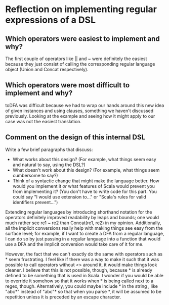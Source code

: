 # Reflection on implementing regular expressions of a DSL

## Which operators were easiest to implement and why?
The first couple of operators like || and ~ were definitely the easiest because they just consist of calling the corresponding regular language object (Union and Concat respectively). 

## Which operators were most difficult to implement and why?
toDFA was difficult because we had to wrap our hands around this new idea of given instances and using clauses, something we haven't discussed previously. Looking at the example and seeing how it might apply to our case was not the easiest translation. 

## Comment on the design of this internal DSL

Write a few brief paragraphs that discuss:

- What works about this design? (For example, what things seem easy and
  natural to say, using the DSL?)
- What doesn't work about this design? (For example, what things seem
  cumbersome to say?)
- Think of a syntactic change that might make the language better. How would
  you implement it _or_ what features of Scala would prevent you from
  implementing it? (You don't have to write code for this part. You could say
  "I would use extension to..." or "Scala's rules for valid
  identifiers prevent...")

Extending regular languages by introducing shorthand notation for the operators definitely improved readability by leaps and bounds; one would much rather see re1 ~ re2 than Concat(re1, re2) in my opinion. Additionally, all the implicit conversions really help with making things see easy from the surface level; for example, if I want to create a DFA from a regular language, I can do so by just passing in a regular language into a function that would use a DFA and the implicit conversion would take care of it for me. 

However, the fact that we can't exactly do the same with operators such as * seem frustrating. I feel like if there was a way to make it such that it was possible to call operators without <> around it, it would make things look cleaner. I believe that this is not possible, though, because * is already defined to be something that is used in Scala. I wonder if you would be able to override it somehow so that it works when * is being called next to a regex, though. Alternatively, you could maybe include * in the string , like "abc*" instead of "abc"* so that when you parse *, it will be assumed to be repetition unless it is preceded by an escape character. 
